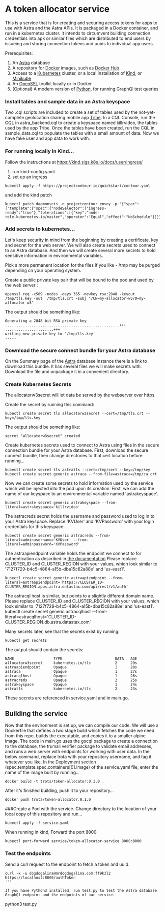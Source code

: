 # A token allocator service

This is a service that is for creating and securing access tokens for apps to use with Astra and the Astra APIs.  It is packaged in a Docker container, and run in a kubernetes cluster.  It intends
to circumvent building connection credentials into apk or similar files which are distributed to end users by issueing and storing connection tokens and uuids to individual app users.

Prerequisites:
  1) An [Astra](https://astra.datastax.com/register) database
  2) A repository for [Docker](https://www.docker.com/) images, such as [Docker Hub](https://hub.docker.com/)
  3) Access to a [Kubernetes](https://kubernetes.io/) cluster, or a local installation of [Kind](https://kubernetes.io/docs/setup/learning-environment/kind/), or [Minikube](https://kubernetes.io/docs/tasks/tools/install-minikube/)
  4) An [OpenSSL](https://www.openssl.org/) toolkit locally or in Docker
  5) (Optional) A modern version of [Python](https://www.python.org/), for running GraphQl test queries

### Install tables and sample data in an Astra keyspace
Two .cql scripts are included to create a set of tables used by the not-yet-complete geolocation sharing mobile app [Tribe](http://tribe.posfoundations.com/).
In a CQL Console, run the CQL in astra_backend.cql to create a keyspace named killrvideo, the tables used by the app Tribe.  Once the tables have been created, run the CQL in sample_data.cql to populate the tables with a small amount of data.
Now we have fake user and app data to work with.


### For running locally in Kind...
Follow the instructions at
https://kind.sigs.k8s.io/docs/user/ingress/
1) run kind-config.yaml
2) set up an ingress
```
kubectl apply -f https://projectcontour.io/quickstart/contour.yaml
```

and add the kind patch
```
kubectl patch daemonsets -n projectcontour envoy -p '{"spec":{"template":{"spec":{"nodeSelector":{"ingress-ready":"true"},"tolerations":[{"key":"node-role.kubernetes.io/master","operator":"Equal","effect":"NoSchedule"}]}}}}'
```

### Add secrets to kubernetes...
Let's keep security in mind from the beginning by creating a certificate, key and secret for the web server.  We will also create secrets used to connect to an Astra database.  And then we will create several more secrets to hold sensitive information in environmental variables.

Pick a more permanent location for the files if you like - /tmp may be purged depending on your operating system.

Create a public private key pair that will be bound to the pod and used by the web server :
```
openssl req -x509 -nodes -days 365 -newkey rsa:2048 -keyout /tmp/tls.key -out  /tmp/tls.crt -subj "/CN=my-allocator-w3/O=my-allocator-w3"
```

The output should be something like:
```
Generating a 2048 bit RSA private key
....................................................+++
......................+++
writing new private key to '/tmp/tls.key'
-----
```

### Download the secure connect bundle for your Astra database
On the Summary page of the [Astra](astra.datastax.com) database instance there is a link to download this bundle.  It has several files we will make secrets with.
Download the file and unpackage it in a convenient directory.


### Create Kubernetes Secrets

The allocatorw3secret will let data be served by the webserver over https.

Create the secret by running this command:
```
kubectl create secret tls allocatorw3secret --cert=/tmp/tls.crt --key=/tmp/tls.key
```
The output should be something like:
```
secret "allocatorw3secret" created
```

Create kubernetes secrets used to connect to Astra using files in the secure connection bundle for your Astra database.  First, download the secure connect bundle, then change directories to that cert location before running...
```
kubectl create secret tls astratls --cert=/tmp/cert --key=/tmp/key
kubectl create secret generic astraca --from-file=astraca=/tmp/ca.crt
```

Now we can create some secrets to hold information used by the service which will be injected into the pod upon its creation.  First, we can add the name of our keyspace to an environmental variable named 'astrakeyspace'.
```
kubectl create secret generic astrakeyspace --from-literal=astrakeyspace='killrvideo'
```

The astracreds secret holds the username and password used to log in to your Astra keyspace.  Replace 'KVUser' and 'KVPassword' with your login credentials for this keyspace.
```
kubectl create secret generic astracreds --from-literal=adminusername='KVUser' --from-literal=adminpassword='KVPassword'
```

The astraapiendpoint variable holds the endpoint we connect to for authentication as described in [the documentation](https://docs.astra.datastax.com/docs/generating-authorization-token)
Please replace CLUSTER_ID and CLUSTER_REGION with your values, which look similar to '7127f729-b4c5-4864-a15b-dba15c82a88e' and 'us-east1'.
```
kubectl create secret generic astraapiendpoint --from-literal=astraapiendpoint='https://CLUSTER_ID-CLUSTER_REGION.apps.astra.datastax.com/api/rest/v1/auth'
```

The astracql host is similar, but points to a slightly different domain name.  Please replace CLUSTER_ID and CLUSTER_REGION with your values, which look similar to '7127f729-b4c5-4864-a15b-dba15c82a88e' and 'us-east1'.
kubectl create secret generic astracqlhost --from-literal=astracqlhost='CLUSTER_ID-CLUSTER_REGION.db.astra.datastax.com'


Many secrets later, see that the secrets exist by running:
```
kubectl get secrets
```

The output should contain the secrets:
```
NAME                  TYPE                        DATA   AGE
allocatorw3secret     kubernetes.io/tls           2      29s
astraapiendpoint      Opaque                      1      28s
astraca               Opaque                      1      27s
astracqlhost          Opaque                      1      26s
astracreds            Opaque                      2      25s
astrakeyspace         Opaque                      1      24s
astratls              kubernetes.io/tls           2      23s
```

These secrets are referenced in service.yaml and in main.go.

## Building the service
Now that the environment is set up, we can compile our code.  We will use a Dockerfile that defines a two stage build which fetches the code we need from this repo, builds the executable, and copies it to a smaller alpine image.
The code in main.go uses the gocql package to create a connection to the database, the trumail verifier package to validate email addresses, and runs a web server with endpoints for working with user data.
In the below command, replace trota with your repository username, and tag it whatever you like.  In the Deployment section (spec.template.spec.containers[0].image) of the service.yaml file, enter the name of the image built by running...
```
docker build -t trota/token-allocator:0.1.0 .
```

After it's finished building, push it to your repository...
```
docker push trota/token-allocator:0.1.0
```

###Create a Pod with the service.
Change directory to the location of your local copy of this repository and run...
```
kubectl apply -f service.yaml
```

When running in kind, Forward the port 8000
```
kubectl port-forward service/token-allocator-service 8000:8000

```

### Test the endpoints
Send a curl request to the endpoint to fetch a token and uuid:
```
curl -k -u dogdogalina@mrdogdogalina.com:ff9k3l2 https://localhost:8000/authToken
'''

If you have Python3 installed, run test.py to test the Astra database GraphQl endpoint and the endpoints of our service.
```
python3 test.py
```
